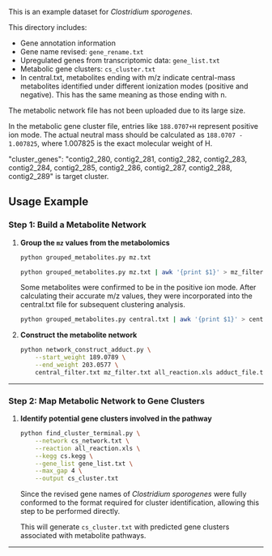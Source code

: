 This is an example dataset for *Clostridium sporogenes*.

This directory includes:
- Gene annotation information  
- Gene name revised: `gene_rename.txt`
- Upregulated genes from transcriptomic data: `gene_list.txt`  
- Metabolic gene clusters: `cs_cluster.txt`
- In central.txt, metabolites ending with m/z indicate central-mass metabolites identified under different ionization modes (positive and negative). This has the same meaning as those ending with n.

The metabolic network file has not been uploaded due to its large size.

In the metabolic gene cluster file, entries like `188.0707+H` represent positive ion mode. The actual neutral mass should be calculated as `188.0707 - 1.007825`, where 1.007825 is the exact molecular weight of H.

"cluster_genes": "contig2_280, contig2_281, contig2_282, contig2_283, contig2_284, contig2_285, contig2_286, contig2_287, contig2_288, contig2_289" is target cluster.

## Usage Example

### Step 1: Build a Metabolite Network 

1. **Group the `mz` values from the metabolomics**

   ```bash
   python grouped_metabolites.py mz.txt
   ```
  
   ```bash
   python grouped_metabolites.py mz.txt | awk '{print $1}' > mz_filter.txt
   ```
   Some metabolites were confirmed to be in the positive ion mode. After calculating their accurate m/z values, they were incorporated into the central.txt file for subsequent clustering analysis.
   ```bash
   python grouped_metabolites.py central.txt | awk '{print $1}' > central_filter.txt
   ```
3. **Construct the metabolite network**

   ```bash
   python network_construct_adduct.py \
       --start_weight 189.0789 \
       --end_weight 203.0577 \
       central_filter.txt mz_filter.txt all_reaction.xls adduct_file.txt --output cs_network.txt
   ```
---

### Step 2: Map Metabolic Network to Gene Clusters

1. **Identify potential gene clusters involved in the pathway**

   ```bash
   python find_cluster_terminal.py \
       --network cs_network.txt \
       --reaction all_reaction.xls \
       --kegg cs.kegg \
       --gene_list gene_list.txt \
       --max_gap 4 \
       --output cs_cluster.txt
   ```
    Since the revised gene names of *Clostridium sporogenes* were fully conformed to the format required for cluster identification, allowing this step to be performed directly.
   
   This will generate `cs_cluster.txt` with predicted gene clusters associated with metabolite pathways.

---
